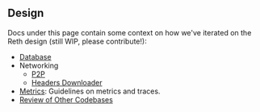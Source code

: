 ## Design

Docs under this page contain some context on how we've iterated on the Reth design (still WIP, please contribute!):

- [Database](./database.md)
- Networking
    - [P2P](./p2p.md)
    - [Headers Downloader](./headers-downloader.md)
- [Metrics](./metrics.md): Guidelines on metrics and traces.
- [Review of Other Codebases](./review.md)
